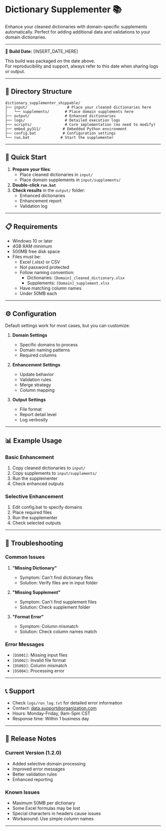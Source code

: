 # Dictionary Supplementer 📚

Enhance your cleaned dictionaries with domain-specific supplements automatically. Perfect for adding additional data and validations to your domain dictionaries.

---

📅 **Build Date:** [INSERT_DATE_HERE]

This build was packaged on the date above.  
For reproducibility and support, always refer to this date when sharing logs or output.

---

## 📂 Directory Structure

```
dictionary_supplementer_shippable/
├── input/                  # Place your cleaned dictionaries here
│   └── supplements/       # Place domain supplements here
├── output/                # Enhanced dictionaries
├── logs/                  # Detailed execution logs
├── scripts/               # Core implementation (no need to modify)
├── embed_py311/          # Embedded Python environment
├── config.bat            # Configuration settings
└── run.bat              # Start the supplementer
```

---

## 🚀 Quick Start

1. **Prepare your files**:
   - Place cleaned dictionaries in `input/`
   - Place domain supplements in `input/supplements/`
2. **Double-click `run.bat`**
3. **Check results** in the `output/` folder:
   - Enhanced dictionaries
   - Enhancement report
   - Validation log

---

## 📋 Requirements

- Windows 10 or later
- 4GB RAM minimum
- 500MB free disk space
- Files must be:
  - Excel (.xlsx) or CSV
  - Not password protected
  - Follow naming convention:
    - Dictionaries: `[Domain]_cleaned_dictionary.xlsx`
    - Supplements: `[Domain]_supplement.xlsx`
  - Have matching column names
  - Under 50MB each

---

## ⚙️ Configuration

Default settings work for most cases, but you can customize:

1. **Domain Settings**
   - Specific domains to process
   - Domain naming patterns
   - Required columns

2. **Enhancement Settings**
   - Update behavior
   - Validation rules
   - Merge strategy
   - Column mapping

3. **Output Settings**
   - File format
   - Report detail level
   - Log verbosity

---

## 📊 Example Usage

### Basic Enhancement
1. Copy cleaned dictionaries to `input/`
2. Copy supplements to `input/supplements/`
3. Run the supplementer
4. Check enhanced outputs

### Selective Enhancement
1. Edit config.bat to specify domains
2. Place required files
3. Run the supplementer
4. Check selected outputs

---

## 🔎 Troubleshooting

### Common Issues

1. **"Missing Dictionary"**
   - Symptom: Can't find dictionary files
   - Solution: Verify files are in input folder

2. **"Missing Supplement"**
   - Symptom: Can't find supplement files
   - Solution: Check supplement folder

3. **"Format Error"**
   - Symptom: Column mismatch
   - Solution: Check column names match

### Error Messages

- `[DS001]`: Missing input files
- `[DS002]`: Invalid file format
- `[DS003]`: Column mismatch
- `[DS004]`: Processing error

---

## 📞 Support

- Check `logs/run_log.txt` for detailed error information
- Contact: data.support@organization.com
- Hours: Monday-Friday, 9am-5pm CST
- Response time: Within 1 business day

---

## 📝 Release Notes

### Current Version (1.2.0)
- Added selective domain processing
- Improved error messages
- Better validation rules
- Enhanced reporting

### Known Issues
- Maximum 50MB per dictionary
- Some Excel formulas may be lost
- Special characters in headers cause issues
- Workaround: Use simple column names

--- 